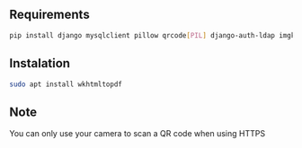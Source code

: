 ## Requirements
```bash
pip install django mysqlclient pillow qrcode[PIL] django-auth-ldap imgkit
```

## Instalation
```bash
sudo apt install wkhtmltopdf
```

## Note
You can only use your camera to scan a QR code when using HTTPS
